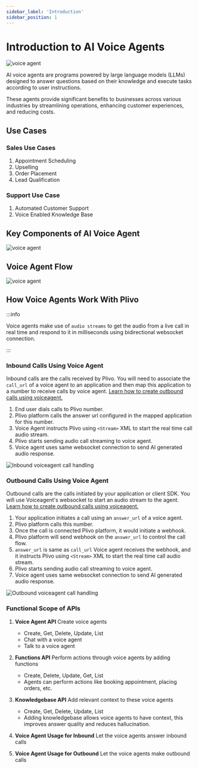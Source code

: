 ```yaml
---
sidebar_label: 'Introduction'
sidebar_position: 1
---
```


# Introduction to AI Voice Agents

![voice agent](/img/voice_bot_icon.svg)

AI voice agents are programs powered by large language models (LLMs) designed to answer questions based on their knowledge and execute tasks according to user instructions.

These agents provide significant benefits to businesses across various industries by streamlining operations, enhancing customer experiences, and reducing costs.

## Use Cases

### Sales Use Cases
1. Appointment Scheduling
2. Upselling
3. Order Placement
4. Lead Qualification

### Support Use Case
1. Automated Customer Support
2. Voice Enabled Knowledge Base

## Key Components of AI Voice Agent

![voice agent](/img/voice_agent_arch.svg)

## Voice Agent Flow

![voice agent](/img/agent_flow.svg)


## How Voice Agents Work With Plivo

:::info

Voice agents make use of `audio streams` to get the audio from a live call in real time and respond to it in milliseconds using bidirectional websocket connection.

:::


### Inbound Calls Using Voice Agent

Inbound calls are the calls received by Plivo. You will need to associate the `call_url`  of a voice agent to an application and then map this application to a number to receive calls by voice agent. [Learn how to create outbound calls using voiceagent.](Inbound%20Calls%20with%20Voiceagent.md)

1. End user dials calls to Plivo number.
2. Plivo platform calls the answer url configured in the mapped application for this number.
3. Voice Agent instructs Plivo using `<Stream>` XML to start the real time call audio stream.
4. Plivo starts sending audio call streaming to voice agent. 
5. Voice agent uses same websocket connection to send AI generated audio response.

![Inbound voiceagent call handling](/img/inbound_voicebot_v1.svg)


### Outbound Calls Using Voice Agent

Outbound calls are the calls initiated by your application or client SDK. You will use Voiceagent's websocket to start an audio stream to the agent. [Learn how to create outbound calls using voiceagent.](Outbound%20Calls%20with%20Voiceagent.md)

1. Your application initiates a call using an `answer_url` of a voice agent.
2. Plivo platform calls this number.
3. Once the call is connected Plivo platform, it would initiate a webhook. 
4. Plivo platform will send webhook on the `answer_url` to control the call flow.
5. `answer_url` is same as `call_url` Voice agent receives the webhook, and it instructs Plivo using `<Stream>` XML to start the real time call audio stream.
6. Plivo starts sending audio call streaming to voice agent.
7. Voice agent uses same websocket connection to send AI generated audio response.



![Outbound voiceagent call handling](/img/Outbound_voicebot_v1.svg)

### Functional Scope of APIs

1. **Voice Agent API** Create voice agents
    - Create, Get, Delete, Update, List
    - Chat with a voice agent
    - Talk to a voice agent
2. **Functions API** Perform actions through voice agents by adding functions
    - Create, Delete, Update, Get, List
    - Agents can perform actions like booking appointment, placing orders, etc.
3. **Knowledgebase API** Add relevant context to these voice agents
    - Create, Get, Delete, Update, List
    - Adding knowledgebase allows voice agents to have context, this improves answer quality and reduces hallucination.

4. **Voice Agent Usage for Inbound** Let the voice agents answer inbound calls
 
5. **Voice Agent Usage for Outbound** Let the voice agents make outbound calls




